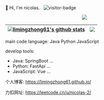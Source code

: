 <p>
    👋 Hi, I'm nicolas.
    &nbsp;&nbsp;<img src="https://visitor-badge.laobi.icu/badge?page_id=limingzhong61.readme" alt="visitor-badge" />
</p>
<p align="center">
  <img align="center" src="https://github-profile-trophy.vercel.app/?username=limingzhong61&column=-1&title=MultipleLang,Star,Follower,Commit,Issue,PullRequest,Repositories" >
</p>

| <a href="https://github.com/anuraghazra/github-readme-stats"><img align="center" src="https://github-readme-stats.vercel.app/api?username=limingzhong61&show_icons=true&icon_color=805AD5&text_color=718096&bg_color=ffffff&include_all_commits=true&hide=contribs&count_private=true&theme=buefy&hide_border=true" alt="limingzhong61's github stats" /></a> | <a href="https://github.com/anuraghazra/github-readme-stats"><img align="center" src="https://github-readme-stats.vercel.app/api/top-langs/?username=limingzhong61&layout=compact&theme=buefy&hide_border=true&hide=css,html" /></a> |
| ------------- | ------------- |



main code language: Java Python JavaScript

develop tools: 
- Java: SpringBoot ...
- Python: FastApi ...
- JavaScript: Vue ...

个人博客: https://limingzhong61.github.io/

力扣网址: https://leetcode.cn/u/nicolas-2/
